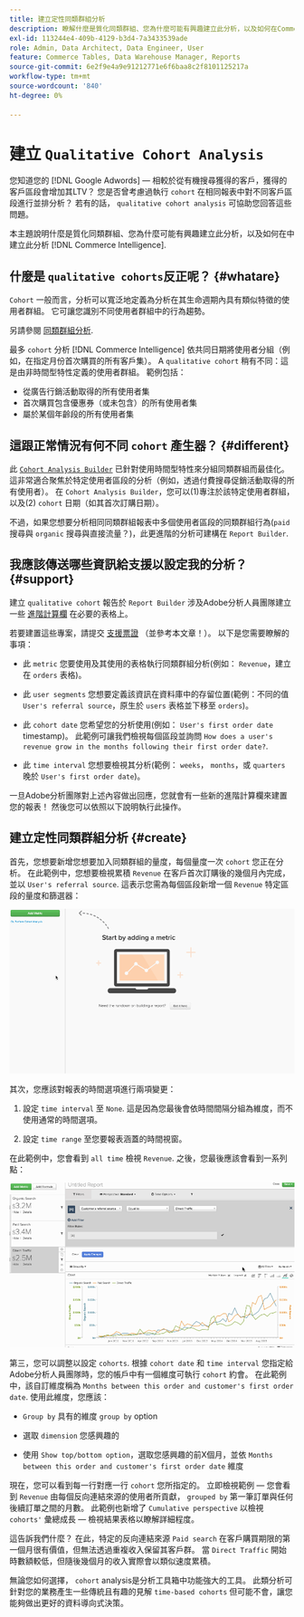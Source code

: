 ```yaml
---
title: 建立定性同類群組分析
description: 瞭解什麼是質化同類群組、您為什麼可能有興趣建立此分析，以及如何在Commerce Intelligence中建立它。
exl-id: 113244e4-409b-4129-b3d4-7a3433539ade
role: Admin, Data Architect, Data Engineer, User
feature: Commerce Tables, Data Warehouse Manager, Reports
source-git-commit: 6e2f9e4a9e91212771e6f6baa8c2f8101125217a
workflow-type: tm+mt
source-wordcount: '840'
ht-degree: 0%

---
```


# 建立 `Qualitative Cohort Analysis`

您知道您的 [!DNL Google Adwords] — 相較於從有機搜尋獲得的客戶，獲得的客戶區段會增加其LTV？ 您是否曾考慮過執行 `cohort` 在相同報表中對不同客戶區段進行並排分析？ 若有的話， `qualitative cohort analysis` 可協助您回答這些問題。

本主題說明什麼是質化同類群組、您為什麼可能有興趣建立此分析，以及如何在中建立此分析 [!DNL Commerce Intelligence].

## 什麼是 `qualitative cohorts`反正呢？ {#whatare}

`Cohort` 一般而言，分析可以寬泛地定義為分析在其生命週期內具有類似特徵的使用者群組。 它可讓您識別不同使用者群組中的行為趨勢。

另請參閱 [同類群組分析](https://www.cohortanalysis.com/).

最多 `cohort` 分析 [!DNL Commerce Intelligence] 依共同日期將使用者分組（例如，在指定月份首次購買的所有客戶集）。 A `qualitative cohort` 稍有不同：這是由非時間型特性定義的使用者群組。 範例包括：

* 從廣告行銷活動取得的所有使用者集
* 首次購買包含優惠券（或未包含）的所有使用者集
* 屬於某個年齡段的所有使用者集

## 這跟正常情況有何不同 `cohort` 產生器？ {#different}

此 [`Cohort Analysis Builder`](../dev-reports/cohort-rpt-bldr.md) 已針對使用時間型特性來分組同類群組而最佳化。 這非常適合聚焦於特定使用者區段的分析（例如，透過付費搜尋促銷活動取得的所有使用者）。 在 `Cohort Analysis Builder`，您可以(1)專注於該特定使用者群組，以及(2) `cohort` 日期（如其首次訂購日期）。

不過，如果您想要分析相同同類群組報表中多個使用者區段的同類群組行為(`paid` 搜尋與 `organic` 搜尋與直接流量？)，此更進階的分析可建構在 `Report Builder`.

## 我應該傳送哪些資訊給支援以設定我的分析？ {#support}

建立 `qualitative cohort` 報告於 `Report Builder` 涉及Adobe分析人員團隊建立一些 [進階計算欄](../data-warehouse-mgr/creating-calculated-columns.md) 在必要的表格上。

若要建置這些專案，請提交 [支援票證](https://experienceleague.adobe.com/docs/commerce-knowledge-base/kb/troubleshooting/miscellaneous/mbi-service-policies.html) （並參考本文章！）。 以下是您需要瞭解的事項：

* 此 `metric` 您要使用及其使用的表格執行同類群組分析(例如： `Revenue`，建立在 `orders` 表格)。

* 此 `user segments` 您想要定義該資訊在資料庫中的存留位置(範例：不同的值 `User's referral source`，原生於 `users` 表格並下移至 `orders`)。

* 此 `cohort date` 您希望您的分析使用(例如： `User's first order date` timestamp)。 此範例可讓我們檢視每個區段並詢問 `How does a user's revenue grow in the months following their first order date?`.

* 此 `time interval` 您想要檢視其分析(範例： `weeks`， `months`，或 `quarters` 晚於 `User's first order date`)。

一旦Adobe分析團隊對上述內容做出回應，您就會有一些新的進階計算欄來建置您的報表！ 然後您可以依照以下說明執行此操作。

## 建立定性同類群組分析 {#create}

首先，您想要新增您想要加入同類群組的量度，每個量度一次 `cohort` 您正在分析。 在此範例中，您想要檢視累積 `Revenue` 在客戶首次訂購後的幾個月內完成，並以 `User's referral source`. 這表示您需為每個區段新增一個 `Revenue` 特定區段的量度和篩選器：

![](../../assets/qualcohort1.gif)

其次，您應該對報表的時間選項進行兩項變更：

1. 設定 `time interval` 至 `None`. 這是因為您最後會依時間間隔分組為維度，而不使用通常的時間選項。

1. 設定 `time range` 至您要報表涵蓋的時間視窗。

在此範例中，您會看到 `all time` 檢視 `Revenue`. 之後，您最後應該會看到一系列點：

![](../../assets/qualcohort2.gif)

第三，您可以調整以設定 `cohorts`. 根據 `cohort date` 和 `time interval` 您指定給Adobe分析人員團隊時，您的帳戶中有一個維度可執行 `cohort` 約會。 在此範例中，該自訂維度稱為 `Months between this order and customer's first order date`. 使用此維度，您應該：

* `Group by` 具有的維度 `group by` option

* 選取 `dimension` 您感興趣的

* 使用 `Show top/bottom option`，選取您感興趣的前X個月，並依 `Months between this order and customer's first order date` 維度

現在，您可以看到每一行對應一行 `cohort` 您所指定的。 立即檢視範例 — 您會看到 `Revenue` 由每個反向連結來源的使用者所貢獻， `grouped by` 第一筆訂單與任何後續訂單之間的月數。 此範例也新增了 `Cumulative perspective` 以檢視 `cohorts'` 彙總成長 — 檢視結果表格以瞭解詳細程度。

這告訴我們什麼？ 在此，特定的反向連結來源 `Paid search` 在客戶購買期限的第一個月很有價值，但無法透過重複收入保留其客戶群。 當 `Direct Traffic` 開始時數額較低，但隨後幾個月的收入實際會以類似速度累積。

無論您如何選擇， `cohort` analysis是分析工具箱中功能強大的工具。 此類分析可針對您的業務產生一些傳統且有趣的見解 `time-based cohorts` 但可能不會，讓您能夠做出更好的資料導向式決策。
